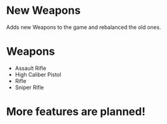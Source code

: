 # New Weapons

Adds new Weapons to the game and rebalanced the old ones.


# Weapons

- Assault Rifle
- High Caliber Pistol
- Rifle
- Sniper Rifle


# More features are planned!

